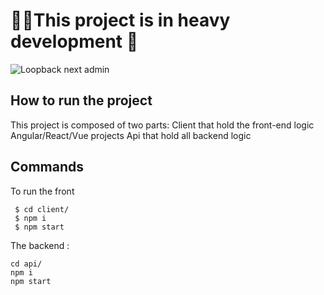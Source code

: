 # 📍📍This project is in heavy development 🔨
![Loopback next admin ](https://i.ibb.co/k9xz6wx/Capture-d-e-cran-2019-01-30-a-17-07-44.png
)

## How to run the project

This project is composed of two parts:
Client that hold the front-end logic Angular/React/Vue projects
Api that hold all backend logic

## Commands

To run the front
```
 $ cd client/
 $ npm i
 $ npm start
 ```

The backend :
````
cd api/
npm i
npm start
````

